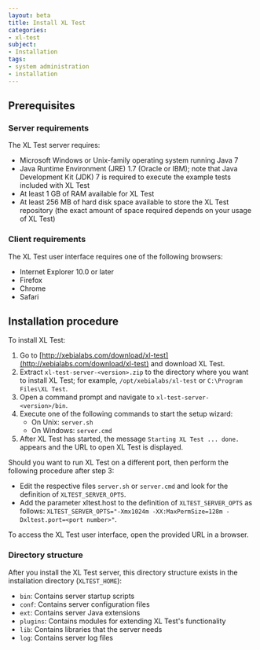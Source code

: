 ```yaml
---
layout: beta
title: Install XL Test
categories:
- xl-test
subject:
- Installation
tags:
- system administration
- installation
---
```


## Prerequisites

### Server requirements

The XL Test server requires:

* Microsoft Windows or Unix-family operating system running Java 7
* Java Runtime Environment (JRE) 1.7 (Oracle or IBM); note that Java Development Kit (JDK) 7 is required to execute the example tests included with XL Test
* At least 1 GB of RAM available for XL Test
* At least 256 MB of hard disk space available to store the XL Test repository (the exact amount of space required depends on your usage of XL Test)

### Client requirements

The XL Test user interface requires one of the following browsers:

* Internet Explorer 10.0 or later
* Firefox
* Chrome
* Safari

## Installation procedure

To install XL Test:

1. Go to [http://xebialabs.com/download/xl-test](http://xebialabs.com/download/xl-test) and download XL Test.
2. Extract `xl-test-server-<version>.zip` to the directory where you want to install XL Test; for example, `/opt/xebialabs/xl-test` or `C:\Program Files\XL Test`.
3. Open a command prompt and navigate to `xl-test-server-<version>/bin`.
4. Execute one of the following commands to start the setup wizard:
      * On Unix: `server.sh`
      * On Windows: `server.cmd`
5. After XL Test has started, the message `Starting XL Test ... done.` appears and the URL to open XL Test is displayed.


Should you want to run XL Test on a different port, then perform the following procedure after step 3: 

* Edit the respective files `server.sh` or `server.cmd` and look for the definition of `XLTEST_SERVER_OPTS`.
* Add the parameter xltest.host to the definition of `XLTEST_SERVER_OPTS` as follows:
`XLTEST_SERVER_OPTS="-Xmx1024m -XX:MaxPermSize=128m -Dxltest.port=<port number>"`.

To access the XL Test user interface, open the provided URL in a browser.

### Directory structure

After you install the XL Test server, this directory structure exists in the installation directory (`XLTEST_HOME`):

* `bin`: Contains server startup scripts
* `conf`: Contains server configuration files 
* `ext`: Contains server Java extensions
* `plugins`: Contains modules for extending XL Test's functionality
* `lib`: Contains libraries that the server needs
* `log`: Contains server log files
